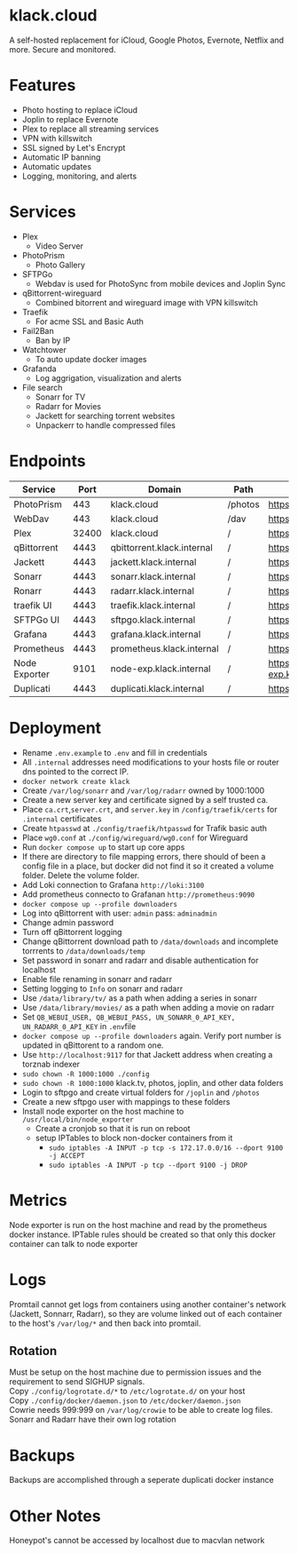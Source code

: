 # klack.cloud
A self-hosted replacement for iCloud, Google Photos, Evernote, Netflix and more.  Secure and monitored.

# Features
- Photo hosting to replace iCloud
- Joplin to replace Evernote
- Plex to replace all streaming services
- VPN with killswitch
- SSL signed by Let's Encrypt
- Automatic IP banning
- Automatic updates
- Logging, monitoring, and alerts

# Services
- Plex
	- Video Server
- PhotoPrism
	- Photo Gallery
- SFTPGo
  	- Webdav is used for PhotoSync from mobile devices and Joplin Sync
- qBittorrent-wireguard
	- Combined bitorrent and wireguard image with VPN killswitch
- Traefik
    - For acme SSL and Basic Auth
- Fail2Ban
    - Ban by IP
- Watchtower
    - To auto update docker images
- Grafanda
	- Log aggrigation, visualization and alerts
- File search
	- Sonarr for TV
	- Radarr for Movies
	- Jackett for searching torrent websites
	- Unpackerr to handle compressed files

# Endpoints
| Service | Port | Domain | Path | Link |
| --- | --- | --- | --- | --- |
| PhotoPrism | 443 | klack.cloud | /photos | https://klack.cloud/photos |
| WebDav | 443 | klack.cloud | /dav | https://klack.cloud/dav/ |
| Plex | 32400 | klack.cloud | /   | https://klack.cloud:32400/ |
| qBittorrent | 4443 | qbittorrent.klack.internal | /   | https://qbittorrent.klack.internal:4443/ |
| Jackett | 4443 | jackett.klack.internal | /   | https://jackett.klack.internal:4443/ |
| Sonarr | 4443 | sonarr.klack.internal | /   | https://sonarr.klack.internal:4443/ |
| Ronarr | 4443 | radarr.klack.internal | /   | https://radarr.klack.internal:4443/ |
| traefik UI | 4443 | traefik.klack.internal | /   | https://traefik.klack.internal:4443/ |
| SFTPGo UI | 4443 | sftpgo.klack.internal | /   | https://sftpgo.klack.internal:4443/ |
| Grafana | 4443 | grafana.klack.internal | /   | https://grafana.klack.internal:4443/ |
| Prometheus | 4443 | prometheus.klack.internal | /   | https://prometheus.klack.internal:4443/ |
| Node Exporter | 9101 | node-exp.klack.internal | /   | https://node-exp.klack.internal:9101/metrics |
| Duplicati | 4443 | duplicati.klack.internal | /   | https://duplicati.klack.internal:4443/ |

# Deployment
- Rename `.env.example` to `.env` and fill in credentials
- All `.internal` addresses need modifications to your hosts file or router dns pointed to the correct IP.
- `docker network create klack`
- Create `/var/log/sonarr` and `/var/log/radarr` owned by 1000:1000
- Create a new server key and certificate signed by a self trusted ca.  
- Place `ca.crt`,`server.crt`, and `server.key` in `/config/traefik/certs` for `.internal` certificates
- Create `htpasswd` at `./config/traefik/htpasswd` for Trafik basic auth
- Place `wg0.conf` at `./config/wireguard/wg0.conf` for Wireguard
- Run `docker compose up` to start up core apps
- If there are directory to file mapping errors, there should of been a config file in a place, but docker did not find it so it created a volume folder.  Delete the volume folder.
- Add Loki connection to Grafana `http://loki:3100`
- Add prometheus connecto to Grafanan `http://prometheus:9090`
- `docker compose up --profile downloaders`
- Log into qBittorrent with user: `admin` pass: `adminadmin`
- Change admin password
- Turn off qBittorrent logging
- Change qBittorrent download path to `/data/downloads` and incomplete torrrents to `/data/downloads/temp`
- Set password in sonarr and radarr and disable authentication for localhost
- Enable file renaming in sonarr and radarr
- Setting logging to `Info` on sonarr and radarr
- Use `/data/library/tv/` as a path when adding a series in sonarr
- Use `/data/library/movies/` as a path when adding a movie on radarr
- Set `QB_WEBUI_USER, QB_WEBUI_PASS, UN_SONARR_0_API_KEY, UN_RADARR_0_API_KEY` in `.env`file 
- `docker compose up --profile downloaders` again.  Verify port number is updated in qBittorent to a random one.
- Use `http://localhost:9117` for that Jackett address when creating a torznab indexer
- `sudo chown -R 1000:1000 ./config`
- `sudo chown -R 1000:1000` klack.tv, photos, joplin, and other data folders
- Login to sftpgo and create virtual folders for `/joplin` and `/photos`
- Create a new sftpgo user with mappings to these folders
- Install node exporter on the host machine to `/usr/local/bin/node_exporter`
  - Create a cronjob so that it is run on reboot
  - setup IPTables to block non-docker containers from it
    - `sudo iptables -A INPUT -p tcp -s 172.17.0.0/16 --dport 9100 -j ACCEPT`
    - `sudo iptables -A INPUT -p tcp --dport 9100 -j DROP`

# Metrics
Node exporter is run on the host machine and read by the prometheus docker instance.  IPTable rules should be created so that only this docker container can talk to node exporter

# Logs
Promtail cannot get logs from containers using another container's network (Jackett, Sonnarr, Radarr), so they are volume linked out of each container to the host's `/var/log/*` and then back into promtail.

## Rotation
Must be setup on the host machine due to permission issues and the requirement to send SIGHUP signals.  
Copy `./config/logrotate.d/*` to `/etc/logrotate.d/` on your host  
Copy `./config/docker/daemon.json` to `/etc/docker/daemon.json`  
Cowrie needs 999:999 on `/var/log/crowie` to be able to create log files.
Sonarr and Radarr have their own log rotation

# Backups
Backups are accomplished through a seperate duplicati docker instance

# Other Notes
Honeypot's cannot be accessed by localhost due to macvlan network